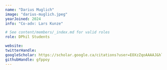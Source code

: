 ```yaml
---
name: "Darius Muglich"
image: "darius-muglich.jpeg"
yearJoined: 2024
info: "Co-adv: Lars Kunze"

# See content/members/_index.md for valid roles
role: DPhil Students

website:
twitterHandle:
googleScholar: https://scholar.google.ca/citations?user=EOXzZqoAAAAJ&hl=en
githubHandle: gfppoy
---
```


